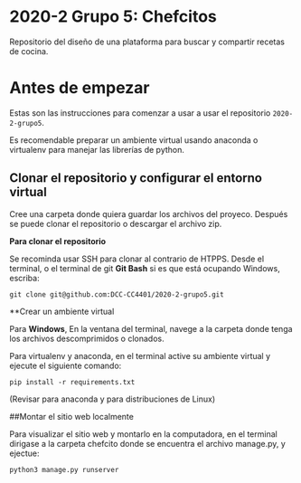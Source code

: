 #  2020-2 Grupo 5: Chefcitos 
Repositorio del diseño de una plataforma para buscar y compartir recetas de cocina.


# Antes de empezar
Estas son las instrucciones para comenzar a usar a usar el repositorio `2020-2-grupo5`.


Es recomendable preparar un ambiente virtual usando anaconda o virtualenv para manejar las librerías de python.


## Clonar el repositorio  y configurar el entorno virtual
Cree una carpeta donde quiera guardar los archivos del proyeco.
Después se puede clonar el repositorio o descargar el archivo zip.

**Para clonar el repositorio**

Se recominda usar SSH para clonar al contrario de HTPPS.
Desde el terminal, o el terminal de git **Git Bash** si es que está ocupando Windows, escriba:

```
git clone git@github.com:DCC-CC4401/2020-2-grupo5.git
```

**Crear un ambiente virtual

Para **Windows**, En la ventana del terminal, navege a la carpeta donde tenga los archivos descomprimidos o clonados.

Para virtualenv y anaconda, en el terminal active su ambiente virtual y ejecute el siguiente comando:

```
pip install -r requirements.txt
```

(Revisar para anaconda y para distribuciones de Linux)


##Montar el sitio web localmente

Para visualizar el sitio web y montarlo en la computadora, en el terminal dirigase a la carpeta chefcito donde se encuentra el archivo manage.py, y ejectue:

```
python3 manage.py runserver
```
